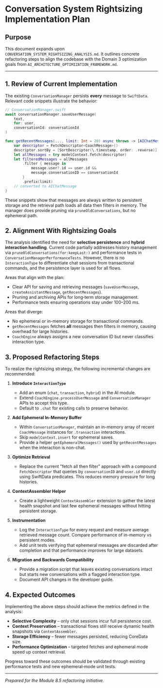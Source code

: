 # Conversation System Rightsizing Implementation Plan

## Purpose
This document expands upon `CONVERSATION_SYSTEM_RIGHTSIZING_ANALYSIS.md`. It
outlines concrete refactoring steps to align the codebase with the Domain 3
optimization goals from `AI_ARCHITECTURE_OPTIMIZATION_FRAMEWORK.md`.

---

## 1. Review of Current Implementation
The existing `ConversationManager` persists **every** message to `SwiftData`.
Relevant code snippets illustrate the behavior:

```swift
// ConversationManager.swift
await conversationManager.saveUserMessage(
    text,
    for: user,
    conversationId: conversationId
)
```

```swift
func getRecentMessages(..., limit: Int = 20) async throws -> [AIChatMessage] {
    var descriptor = FetchDescriptor<CoachMessage>()
    descriptor.sortBy = [SortDescriptor(\.timestamp, order: .reverse)]
    let allMessages = try modelContext.fetch(descriptor)
    let filteredMessages = allMessages
        .filter { message in
            message.user?.id == user.id &&
            message.conversationID == conversationId
        }
        .prefix(limit)
    // converted to AIChatMessage
}
```

These snippets show that messages are always written to persistent storage
and the retrieval path loads all data then filters in memory. The manager does
provide pruning via `pruneOldConversations`, but no ephemeral path.

## 2. Alignment With Rightsizing Goals
The analysis identified the need for **selective persistence** and **hybrid
interaction handling**. Current code partially addresses history management via
`pruneOldConversations(for:keepLast:)` and performance tests in
`ConversationManagerPerformanceTests`. However, there is no
`InteractionType` to differentiate chat sessions from transactional commands, and
the persistence layer is used for all flows.

Areas that align with the plan:
- Clear API for saving and retrieving messages (`saveUserMessage`,
  `createAssistantMessage`, `getRecentMessages`).
- Pruning and archiving APIs for long‑term storage management.
- Performance tests ensuring operations stay under 100–200 ms.

Areas that diverge:
- No ephemeral or in-memory storage for transactional commands.
- `getRecentMessages` fetches **all** messages then filters in memory,
  causing overhead for large histories.
- `CoachEngine` always assigns a new conversation ID but never classifies
  interaction type.

## 3. Proposed Refactoring Steps
To realize the rightsizing strategy, the following incremental changes are
recommended:

1. **Introduce `InteractionType`**
   - Add an enum (`chat`, `transaction`, `hybrid`) in the AI module.
   - Extend `CoachEngine.processUserMessage` and `ConversationManager` APIs to
     accept this type.
   - Default to `.chat` for existing calls to preserve behavior.

2. **Add Ephemeral In‑Memory Buffer**
   - Within `ConversationManager`, maintain an in-memory array of recent
     `CoachMessage` instances for `.transaction` interactions.
   - Skip `modelContext.insert` for ephemeral saves.
   - Provide a helper `getEphemeralMessages()` used by
     `getRecentMessages` when the interaction is non-chat.

3. **Optimize Retrieval**
   - Replace the current "fetch all then filter" approach with a compound
     `FetchDescriptor` that queries by `conversationID` and `user.id` directly
     using SwiftData predicates. This reduces memory pressure for long histories.

4. **ContextAssembler Helper**
   - Create a lightweight `ContextAssembler` extension to gather the latest
     health snapshot and last few ephemeral messages without hitting persistent
     storage.

5. **Instrumentation**
   - Log the `InteractionType` for every request and measure average retrieved
     message count. Compare performance of in-memory vs persistent modes.
   - Add unit tests verifying that ephemeral messages are discarded after
     completion and that performance improves for large datasets.

6. **Migration and Backwards Compatibility**
   - Provide a migration script that leaves existing conversations intact but
     starts new conversations with a flagged interaction type.
   - Document API changes in the developer guide.

## 4. Expected Outcomes
Implementing the above steps should achieve the metrics defined in the analysis:

- **Selective Complexity** – only chat sessions incur full persistence cost.
- **Context Preservation** – transactional flows still receive dynamic health
  snapshots via `ContextAssembler`.
- **Storage Efficiency** – fewer messages persisted, reducing CoreData size.
- **Performance Optimization** – targeted fetches and ephemeral mode speed up
  context retrieval.

Progress toward these outcomes should be validated through existing performance
 tests and new ephemeral‑mode unit tests.

---

*Prepared for the Module 8.5 refactoring initiative.*
